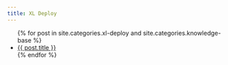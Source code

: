 ```yaml
---
title: XL Deploy
---
```


<ul>
{% for post in site.categories.xl-deploy and site.categories.knowledge-base %}
		<li><a href="{{ post.url }}">{{ post.title }}</a></li>
	{% endfor %}
</ul>